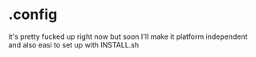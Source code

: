 # .config

it's pretty fucked up right now but soon I'll make it platform independent and also easi to set up with INSTALL.sh
